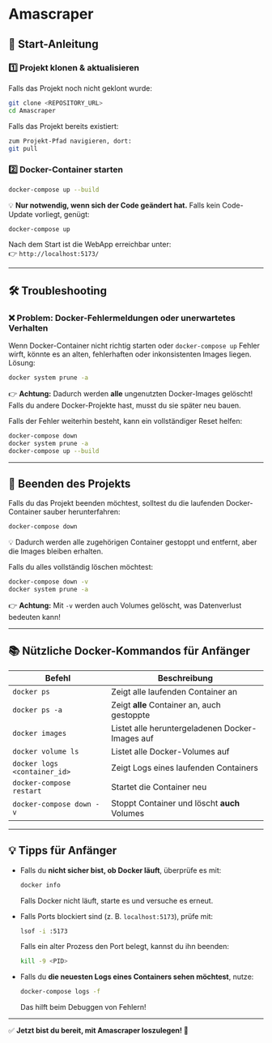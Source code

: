 # Amascraper

## 🚀 Start-Anleitung

### 1️⃣ Projekt klonen & aktualisieren
Falls das Projekt noch nicht geklont wurde:
```sh
git clone <REPOSITORY_URL>
cd Amascraper
```
Falls das Projekt bereits existiert:
```sh
zum Projekt-Pfad navigieren, dort:
git pull
```

### 2️⃣ Docker-Container starten
```sh
docker-compose up --build
```
💡 **Nur notwendig, wenn sich der Code geändert hat.** Falls kein Code-Update vorliegt, genügt:
```sh
docker-compose up
```

Nach dem Start ist die WebApp erreichbar unter:  
👉 `http://localhost:5173/`

---

## 🛠️ Troubleshooting

### ❌ **Problem: Docker-Fehlermeldungen oder unerwartetes Verhalten**
Wenn Docker-Container nicht richtig starten oder `docker-compose up` Fehler wirft, könnte es an alten, fehlerhaften oder inkonsistenten Images liegen.  
Lösung:
```sh
docker system prune -a
```
👉 **Achtung:** Dadurch werden **alle** ungenutzten Docker-Images gelöscht! Falls du andere Docker-Projekte hast, musst du sie später neu bauen.

Falls der Fehler weiterhin besteht, kann ein vollständiger Reset helfen:
```sh
docker-compose down
docker system prune -a
docker-compose up --build
```

---

## 🛑 Beenden des Projekts
Falls du das Projekt beenden möchtest, solltest du die laufenden Docker-Container sauber herunterfahren:
```sh
docker-compose down
```
💡 Dadurch werden alle zugehörigen Container gestoppt und entfernt, aber die Images bleiben erhalten.

Falls du alles vollständig löschen möchtest:
```sh
docker-compose down -v
docker system prune -a
```
👉 **Achtung:** Mit `-v` werden auch Volumes gelöscht, was Datenverlust bedeuten kann!

---

## 📚 Nützliche Docker-Kommandos für Anfänger

| Befehl                         | Beschreibung |
|--------------------------------|-------------|
| `docker ps`                    | Zeigt alle laufenden Container an |
| `docker ps -a`                  | Zeigt **alle** Container an, auch gestoppte |
| `docker images`                 | Listet alle heruntergeladenen Docker-Images auf |
| `docker volume ls`              | Listet alle Docker-Volumes auf |
| `docker logs <container_id>`     | Zeigt Logs eines laufenden Containers |
| `docker-compose restart`        | Startet die Container neu |
| `docker-compose down -v`        | Stoppt Container und löscht **auch** Volumes |

---

## 💡 Tipps für Anfänger

- Falls du **nicht sicher bist, ob Docker läuft**, überprüfe es mit:
  ```sh
  docker info
  ```
  Falls Docker nicht läuft, starte es und versuche es erneut.

- Falls Ports blockiert sind (z. B. `localhost:5173`), prüfe mit:
  ```sh
  lsof -i :5173
  ```
  Falls ein alter Prozess den Port belegt, kannst du ihn beenden:
  ```sh
  kill -9 <PID>
  ```

- Falls du **die neuesten Logs eines Containers sehen möchtest**, nutze:
  ```sh
  docker-compose logs -f
  ```
  Das hilft beim Debuggen von Fehlern!

---

✅ **Jetzt bist du bereit, mit Amascraper loszulegen! 🚀**
